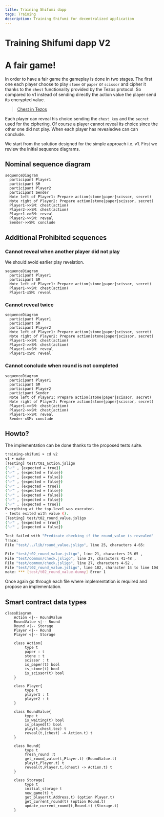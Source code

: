 ```yaml
---
title: Training Shifumi dapp
tags: Training
description: Training Shifumi for decentralized application
---
```


Training Shifumi dapp V2
===

# A fair game!

In order to have a fair game the gameplay is done in two stages. The first one each player 
choose to play `stone` or `paper` or `scissor` and cipher it thanks to the `chest` functionality 
provided by the Tezos protocol. So compared to v1 instead of sending directly the action value 
the player send its encrypted value.

> [Chest in Tezos](https://tezos.gitlab.io/alpha/timelock.html)

Each player can reveal his choice sending the `chest_key` and  the `secret` used for the ciphering. 
Of course a player cannot reveal its choice since the other one did not play. When each player has 
revealedwe can can conclude.

We start from the solution designed for the simple approach i.e. v1. First we review the initial sequence diagrams. 

## Nominal sequence diagram

```mermaid
sequenceDiagram
  participant Player1
  participant SM
  participant Player2
  participant Sender
  Note left of Player1: Prepare action(stone|paper|scissor, secret)
  Note right of Player2: Prepare action(stone|paper|scissor, secret)
  Player1->>SM: chest(action)
  Player2->>SM: chest(action)
  Player1->>SM: reveal
  Player2->>SM: reveal
  Sender->>SM: conclude
```

## Additional Prohibited sequences

### Cannot reveal when another player did not play

We should avoid earlier play revelation.

```mermaid
sequenceDiagram
  participant Player1
  participant SM
  Note left of Player1: Prepare action(stone|paper|scissor, secret)
  Player1->>SM: chest(action)
  Player1-xSM: reveal
```

### Cannot reveal twice

```mermaid
sequenceDiagram
  participant Player1
  participant SM
  participant Player2
  Note left of Player1: Prepare action(stone|paper|scissor, secret)
  Note right of Player2: Prepare action(stone|paper|scissor, secret)
  Player1->>SM: chest(action)
  Player2->>SM: chest(action)
  Player1->>SM: reveal
  Player1-xSM: reveal
```

### Cannot conclude when round is not completed

```mermaid
sequenceDiagram
  participant Player1
  participant SM
  participant Player2
  participant Sender
  Note left of Player1: Prepare action(stone|paper|scissor, secret)
  Note right of Player2: Prepare action(stone|paper|scissor, secret)
  Player1->>SM: chest(action)
  Player2->>SM: chest(action)
  Player1->>SM: reveal
  Sender-xSM: conclude
```

## Howto?

The implementation can be done thanks to the proposed tests suite. 

```sh
training-shifumi ➤ cd v2
v1 ➤ make 
[Testing] test/t01_action.jsligo
("✅" , {expected = true})
("✅" , {expected = false})
("✅" , {expected = false})
("✅" , {expected = false})
("✅" , {expected = true})
("✅" , {expected = false})
("✅" , {expected = false})
("✅" , {expected = false})
("✅" , {expected = true})
Everything at the top-level was executed.
- tests exited with value ().
[Testing] test/t02_round_value.jsligo
("✅" , {expected = true})
("✅" , {expected = false})

Test failed with "Predicate checking if the round_value is revealed"
Trace:
File "test/../lib/round_value.jsligo", line 25, characters 4-65:

File "test/t02_round_value.jsligo", line 21, characters 23-65 ,
File "test/common/check.jsligo", line 27, characters 41-48 ,
File "test/common/check.jsligo", line 27, characters 4-52 ,
File "test/t02_round_value.jsligo", line 102, character 14 to line 104, character 3
make: *** [test/t02_round_value.dummy] Error 1
```

Once again go through each file where implementation is required and propose an implementation.

## Smart contract data types

```mermaid
classDiagram
    Action <|-- RoundValue
    RoundValue <|-- Round
    Round <|-- Storage
    Player <|-- Round
    Player <|-- Storage

    class Action{
         type t
         paper : t
         stone : t
         scissor : t
         is_paper(t) bool
         is_stone(t) bool
         is_scissor(t) bool
    }
            
    class Player{
         type t
         player1 : t
         player2 : t
    }

    class RoundValue{
         type t
         is_waiting(t) bool
         is_played(t) bool
         play(t,chest,tez) t
         reveal(t,(chest) -> Action.t) t
    }

    class Round{
         type t
         fresh_round :t
         get_round_value(t,Player.t) (RoundValue.t)
         play(t,Player.t) t
         reveal(t,Player.t,(chest) -> Action.t) t
    }

    class Storage{
         type t
         initial_storage t
         new_game(t) t
         get_player(t,Address.t) (option Player.t)
         get_current_round(t) (option Round.t)
         update_current_round(t,Round.t) (Storage.t)
    }
```
